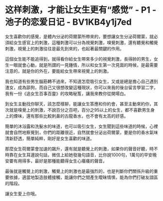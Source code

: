 # 这样刺激，才能让女生更有“感觉” - P1 - 池子的恋爱日记 - BV1KB4y1j7ed

女生喜歡你的感覺，是體內分泌的荷爾蒙所帶來的，要想讓女生分泌荷爾蒙，就必須給女生感官上的刺激，這種刺激可以分為視覺刺激，嗅覺刺激，還有聽覺和觸覺刺激，視覺上的刺激往往是最先到來的，也起著最關鍵的作用。

這個女生能不能追得到，就得看你給女生帶來多少的視覺刺激，長得帥的男生，女生一眼就會心動，就是所謂的一見鍾情，所以和女生第一次見面的時候，是最需要注意的，就是你的外在，要能給女生帶來視覺上的刺激。

我也知道有些男生腦筋轉不過來，不知道怎麼吸引女生，又或是總是擔心自己遇到渣女，成為舔狗，而自己又很想改變這種現狀，你可以來我的後台留言學習二字，我有一份《追女生百事百靈》的攻略秘笈，讓我來教你從開場白。

到女生主動找你聊天，該怎麼樣聊，能讓女生答應和你約會，甚至主動來約你，其次就是嗅覺上的刺激，不說百分之百吧，百分之95以上的女生，都不喜歡男生身上的煙味，還有那些比較刺鼻的古龍香水，也不會有太高的好感。

簡單的沐浴露和洗髮水的味道，也可以吸引女生，女生聞到這些味道的時候，心裡就會自然地察覺到，你們的距離很近，自然就會分泌出荷爾蒙，要是你的香水氣味清新舒透，簡單純粹，剛好是女生喜歡的味道。

那麼女生荷爾蒙會加速的飆升，還有就是聽覺上的刺激，如果你的聲音好聽，時不時靠在女生耳邊說句話，微信上給她發幾句語音，比你說1000句，1萬句的早安晚安要有用得多，最好是那種能聽得女生心癢癢的聲音。

最後就是觸覺上的刺激，觸覺上的刺激也是最強烈的，也是判斷你們關係升級的重要依據，適當地製造肢體接觸，能讓你們之間產生曖昧情愫，能為你們打破友誼區的階段。

讓女生愛上你哦。